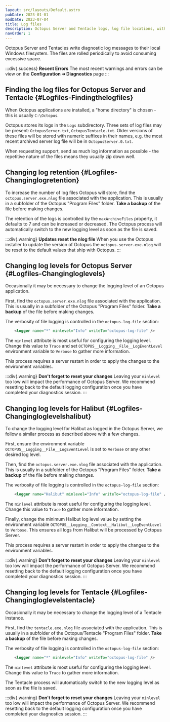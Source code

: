 ```yaml
---
layout: src/layouts/Default.astro
pubDate: 2023-01-01
modDate: 2023-07-04
title: Log files
description: Octopus Server and Tentacle logs, log file locations, with information about retention and logging levels.
navOrder: 1
---
```


Octopus Server and Tentacles write diagnostic log messages to their local Windows filesystem. The files are rolled periodically to avoid consuming excessive space.

:::div{.success}
**Recent Errors**
The most recent warnings and errors can be view on the **Configuration ➜ Diagnostics** page
:::

## Finding the log files for Octopus Server and Tentacle {#Logfiles-Findingthelogfiles}

When Octopus applications are installed, a "home directory" is chosen - this is usually `C:\Octopus`.

Octopus stores its logs in the `Logs` subdirectory. Three sets of log files may be present: `OctopusServer.txt`, `OctopusTentacle.txt`. Older versions of these files will be stored with numeric suffixes in their names, e.g. the most recent archived server log file will be in `OctopusServer.0.txt`.

When requesting support, send as much log information as possible - the repetitive nature of the files means they usually zip down well.

## Changing log retention {#Logfiles-Changinglogretention}

To increase the number of log files Octopus will store, find the `octopus.server.exe.nlog` file associated with the application. This is usually in a subfolder of the Octopus "Program Files" folder. **Take a backup** of the file before making changes.

The retention of the logs is controlled by the `maxArchiveFiles` property, it defaults to 7 and can be increased or decreased. The Octopus process will automatically switch to the new logging level as soon as the file is saved.

:::div{.warning}
**Updates reset the nlog file**
When you use the Octopus installer to update the version of Octopus the `octopus.server.exe.nlog` will be reset to the default values that ship with Octopus.
:::

## Changing log levels for Octopus Server {#Logfiles-Changingloglevels}

Occasionally it may be necessary to change the logging level of an Octopus application.

First, find the `octopus.server.exe.nlog` file associated with the application. This is usually in a subfolder of the Octopus "Program Files" folder. **Take a backup** of the file before making changes.

The verbosity of file logging is controlled in the `octopus-log-file` section:

```xml
    <logger name="*" minlevel="Info" writeTo="octopus-log-file" />
```

The `minlevel` attribute is most useful for configuring the logging level. Change this value to `Trace` and set `OCTOPUS__Logging__File__LogEventLevel` environment variable to `Verbose` to gather more information.

This process requires a server restart in order to apply the changes to the environment variables.

:::div{.warning}
**Don&#39;t forget to reset your changes**
Leaving your `minlevel` too low will impact the performance of Octopus Server. We recommend resetting back to the default logging configuration once you have completed your diagnostics session.
:::

## Changing log levels for Halibut {#Logfiles-Changingloglevelshalibut}

To change the logging level for Halibut as logged in the Octopus Server, we follow a similar process as described above with a few changes.

First, ensure the environment variable `OCTOPUS__Logging__File__LogEventLevel` is set to `Verbose` or any other desired log level.

Then, find the `octopus.server.exe.nlog` file associated with the application. This is usually in a subfolder of the Octopus "Program Files" folder. **Take a backup** of the file before making changes.

The verbosity of file logging is controlled in the `octopus-log-file` section:

```xml
    <logger name="Halibut" minlevel="Info" writeTo="octopus-log-file" />
```

The `minlevel` attribute is most useful for configuring the logging level. Change this value to `Trace` to gather more information.

Finally, change the minimum Halibut log level value by setting the environment variable `OCTOPUS__Logging__Context__Halibut__LogEventLevel` to `Verbose`. This ensures all logs from Halibut will be processed by Octopus Server.

This process requires a server restart in order to apply the changes to the environment variables.

:::div{.warning}
**Don&#39;t forget to reset your changes**
Leaving your `minlevel` too low will impact the performance of Octopus Server. We recommend resetting back to the default logging configuration once you have completed your diagnostics session.
:::

## Changing log levels for Tentacle {#Logfiles-Changingloglevelstentacle}

Occasionally it may be necessary to change the logging level of a Tentacle instance.

First, find the `tentacle.exe.nlog` file associated with the application. This is usually in a subfolder of the Octopus/Tentacle "Program Files" folder. **Take a backup** of the file before making changes.

The verbosity of file logging is controlled in the `octopus-log-file` section:

```xml
    <logger name="*" minlevel="Info" writeTo="octopus-log-file" />
```

The `minlevel` attribute is most useful for configuring the logging level. Change this value to `Trace` to gather more information.

The Tentacle process will automatically switch to the new logging level as soon as the file is saved.

:::div{.warning}
**Don&#39;t forget to reset your changes**
Leaving your `minlevel` too low will impact the performance of Octopus Server. We recommend resetting back to the default logging configuration once you have completed your diagnostics session.
:::
